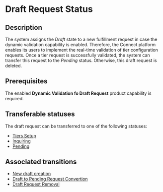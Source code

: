 # Draft Request Status
## Description
The system assigns the *Draft* state to a new fulfillment request in case the dynamic validation capability is enabled. Therefore, the Connect platform enables its users to implement the real-time validation of tier configuration requests. Once a tier request is successfully validated, the system can transfer this request to the *Pending* status. Otherwise, this draft request is deleted.
## Prerequisites
The enabled **Dynamic Validation fo Draft Request** product capability is required.
## Transferable statuses
The draft request can be transferred to one of the following statuses:

* [Tiers Setup](s-c-tiers-setup.html)
* [Inquiring](s-d-inquiring.html)
* [Pending](s-b-pending.html)
## Associated transitions
* [New draft creation](t-2-new-draft.html)
* [Draft to Pending Request Convertion](t-3-draft-pending.html)
* [Draft Request Removal](t-4-draft-deleted.html)
